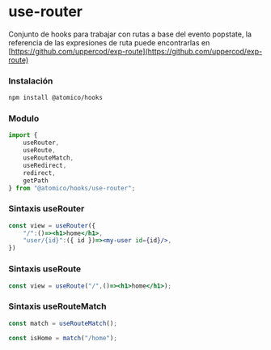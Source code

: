 # use-router

Conjunto de hooks para trabajar con rutas a base del evento popstate, la referencia de las expresiones de ruta puede encontrarlas en [https://github.com/uppercod/exp-route](https://github.com/uppercod/exp-route)

### Instalación

```bash
npm install @atomico/hooks
```

### Modulo

```javascript
import { 
    useRouter, 
    useRoute, 
    useRouteMatch, 
    useRedirect, 
    redirect, 
    getPath 
} from "@atomico/hooks/use-router";
```

### Sintaxis  useRouter

```jsx
const view = useRouter({
    "/":()=><h1>home</h1>,
    "user/{id}":({ id })=><my-user id={id}/>,
})
```

### Sintaxis useRoute

```jsx
const view = useRoute("/",()=><h1>home</h1>);
```

### Sintaxis useRouteMatch

```jsx
const match = useRouteMatch();

const isHome = match("/home");
```

